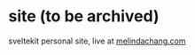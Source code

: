 # site (to be archived)

sveltekit personal site, live at [melindachang.com](https://melindachang.com)